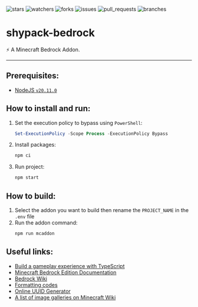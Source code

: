 

![stars][stars] ![watchers][watchers] ![forks][forks] ![issues][issues] ![pull_requests][pull_requests] ![branches][branches]

# shypack-bedrock
:zap: A Minecraft Bedrock Addon.

---
## Prerequisites:
- [NodeJS `v20.11.0`](https://nodejs.org/download/release/v20.11.0/)

## How to install and run:
1. Set the execution policy to bypass using `PowerShell`:
    ```powershell
    Set-ExecutionPolicy -Scope Process -ExecutionPolicy Bypass
    ```
2. Install packages:
    ```bash
    npm ci
    ```
3. Run project:
    ```bash
    npm start
    ```

## How to build:
1. Select the addon you want to build then rename the `PROJECT_NAME` in the `.env` file
2. Run the addon command:
    ```bash
    npm run mcaddon
    ```

## Useful links:

- [Build a gameplay experience with TypeScript](https://learn.microsoft.com/en-us/minecraft/creator/documents/scriptinggettingstarted?view=minecraft-bedrock-stable)
- [Minecraft Bedrock Edition Documentation](https://bedrock.dev/)
- [Bedrock Wiki](https://wiki.bedrock.dev/)
- [Formatting codes](https://minecraft.fandom.com/wiki/Formatting_codes)
- [Online UUID Generator](https://www.uuidgenerator.net/)
- [A list of image galleries on Minecraft Wiki](https://minecraft-archive.fandom.com/wiki/Category:Galleries)

[forks]: https://img.shields.io/github/forks/dudushy/shypack-bedrock
[stars]: https://img.shields.io/github/stars/dudushy/shypack-bedrock
[watchers]: https://img.shields.io/github/watchers/dudushy/shypack-bedrock
[issues]: https://badgen.net/github/issues/dudushy/shypack-bedrock
[pull_requests]: https://badgen.net/github/prs/dudushy/shypack-bedrock
[branches]: https://badgen.net/github/branches/dudushy/shypack-bedrock
